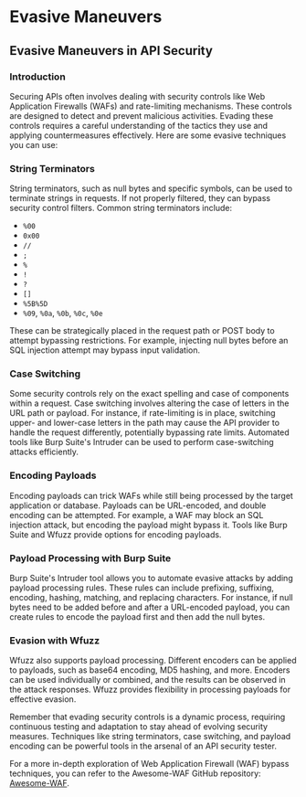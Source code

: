 # Evasive Maneuvers

## Evasive Maneuvers in API Security

### Introduction

Securing APIs often involves dealing with security controls like Web Application Firewalls (WAFs) and rate-limiting mechanisms. These controls are designed to detect and prevent malicious activities. Evading these controls requires a careful understanding of the tactics they use and applying countermeasures effectively. Here are some evasive techniques you can use:

### String Terminators

String terminators, such as null bytes and specific symbols, can be used to terminate strings in requests. If not properly filtered, they can bypass security control filters. Common string terminators include:

* `%00`
* `0x00`
* `//`
* `;`
* `%`
* `!`
* `?`
* `[]`
* `%5B%5D`
* `%09`, `%0a`, `%0b`, `%0c`, `%0e`

These can be strategically placed in the request path or POST body to attempt bypassing restrictions. For example, injecting null bytes before an SQL injection attempt may bypass input validation.

### Case Switching

Some security controls rely on the exact spelling and case of components within a request. Case switching involves altering the case of letters in the URL path or payload. For instance, if rate-limiting is in place, switching upper- and lower-case letters in the path may cause the API provider to handle the request differently, potentially bypassing rate limits. Automated tools like Burp Suite's Intruder can be used to perform case-switching attacks efficiently.

### Encoding Payloads

Encoding payloads can trick WAFs while still being processed by the target application or database. Payloads can be URL-encoded, and double encoding can be attempted. For example, a WAF may block an SQL injection attack, but encoding the payload might bypass it. Tools like Burp Suite and Wfuzz provide options for encoding payloads.

### Payload Processing with Burp Suite

Burp Suite's Intruder tool allows you to automate evasive attacks by adding payload processing rules. These rules can include prefixing, suffixing, encoding, hashing, matching, and replacing characters. For instance, if null bytes need to be added before and after a URL-encoded payload, you can create rules to encode the payload first and then add the null bytes.

### Evasion with Wfuzz

Wfuzz also supports payload processing. Different encoders can be applied to payloads, such as base64 encoding, MD5 hashing, and more. Encoders can be used individually or combined, and the results can be observed in the attack responses. Wfuzz provides flexibility in processing payloads for effective evasion.

Remember that evading security controls is a dynamic process, requiring continuous testing and adaptation to stay ahead of evolving security measures. Techniques like string terminators, case switching, and payload encoding can be powerful tools in the arsenal of an API security tester.

For a more in-depth exploration of Web Application Firewall (WAF) bypass techniques, you can refer to the Awesome-WAF GitHub repository: [Awesome-WAF](https://github.com/0xInfection/Awesome-WAF).
